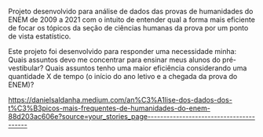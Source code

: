Projeto desenvolvido para análise de dados das provas de humanidades do ENEM de 2009 a 2021 com o intuito de entender qual a forma mais eficiente de focar os tópicos da seção de ciências humanas da prova por um ponto de vista estatístico.

Este projeto foi desenvolvido para responder uma necessidade minha: Quais assuntos devo me concentrar para ensinar meus alunos do pré-vestibular? Quais assuntos tenho uma maior eficiência considerando uma quantidade X de tempo (o início do ano letivo e a chegada da prova do ENEM)?

https://danielsaldanha.medium.com/an%C3%A1lise-dos-dados-dos-t%C3%B3picos-mais-frequentes-de-humanidades-do-enem-88d203ac606e?source=your_stories_page----------------------------------------
